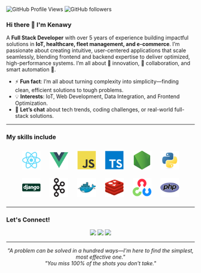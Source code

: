 ![GitHub Profile Views](https://komarev.com/ghpvc/?username=osamahkenawy&color=blueviolet&style=flat)
![GitHub followers](https://img.shields.io/github/followers/osamahkenawy?style=social)

### Hi there 👋 I'm Kenawy

A **Full Stack Developer** with over 5 years of experience building impactful solutions in **IoT, healthcare, fleet management, and e-commerce**. I’m passionate about creating intuitive, user-centered applications that scale seamlessly, blending frontend and backend expertise to deliver optimized, high-performance systems. I’m all about 🚀 innovation, 🤝 collaboration, and smart automation 🤖.

- ⚡ **Fun fact**: I’m all about turning complexity into simplicity—finding clean, efficient solutions to tough problems.
- 💡 **Interests**: IoT, Web Development, Data Integration, and Frontend Optimization.
- 💬 **Let’s chat** about tech trends, coding challenges, or real-world full-stack solutions.

---

### My skills include

<p align="center">
	<img title="React" alt="React" src="https://raw.githubusercontent.com/devicons/devicon/master/icons/react/react-original.svg" width="50" height="50" style="margin: 10px"/>
	<img title="Vue.js" alt="Vue.js" src="https://raw.githubusercontent.com/devicons/devicon/master/icons/vuejs/vuejs-original.svg" width="50" height="50" style="margin: 10px"/>
	<img title="JavaScript" alt="JavaScript" src="https://raw.githubusercontent.com/devicons/devicon/master/icons/javascript/javascript-original.svg" width="50" height="50" style="margin: 10px"/>
	<img title="TypeScript" alt="TypeScript" src="https://raw.githubusercontent.com/devicons/devicon/master/icons/typescript/typescript-original.svg" width="50" height="50" style="margin: 10px"/>
	<img title="Node.js" alt="Node.js" src="https://raw.githubusercontent.com/devicons/devicon/master/icons/nodejs/nodejs-original.svg" width="50" height="50" style="margin: 10px"/>
	<img title="Python" alt="Python" src="https://raw.githubusercontent.com/devicons/devicon/master/icons/python/python-original.svg" width="50" height="50" style="margin: 10px"/>
	<img title="Django" alt="Django" src="https://raw.githubusercontent.com/devicons/devicon/master/icons/django/django-original.svg" width="50" height="50" style="margin: 10px"/>
	<img title="Apache Kafka" alt="Apache Kafka" src="https://raw.githubusercontent.com/devicons/devicon/master/icons/apachekafka/apachekafka-original.svg" width="50" height="50" style="margin: 10px"/>
	<img title="Docker" alt="Docker" src="https://raw.githubusercontent.com/devicons/devicon/master/icons/docker/docker-original.svg" width="50" height="50" style="margin: 10px"/>
	<img title="Redis" alt="Redis" src="https://raw.githubusercontent.com/devicons/devicon/master/icons/redis/redis-original.svg" width="50" height="50" style="margin: 10px"/>
	<img title="OpenCV" alt="OpenCV" src="https://raw.githubusercontent.com/devicons/devicon/master/icons/opencv/opencv-original.svg" width="50" height="50" style="margin: 10px"/>
	<img title="PHP" alt="PHP" src="https://raw.githubusercontent.com/devicons/devicon/master/icons/php/php-original.svg" width="50" height="50" style="margin: 10px"/>
</p>

---

### Let's Connect!
<p align="center">
	<a target="_blank" href="https://linkedin.com/in/osamah-kenawy"><img src="https://img.shields.io/badge/-LinkedIn-0077B5?style=for-the-badge&logo=linkedin&logoColor=white"></img></a>
	<a target="_blank" href="mailto:osamahkenawy@example.com"><img src="https://img.shields.io/badge/-Email-D14836?style=for-the-badge&logo=gmail&logoColor=white"></img></a>
	<a target="_blank" href="https://github.com/osamahkenawy"><img src="https://img.shields.io/badge/-GitHub-181717?style=for-the-badge&logo=github&logoColor=white"></img></a>
</p>

---

<p align="center">
   <i>"A problem can be solved in a hundred ways—I'm here to find the simplest, most effective one."</i>
   <br>
   <i>"You miss 100% of the shots you don't take."</i>
</p>
